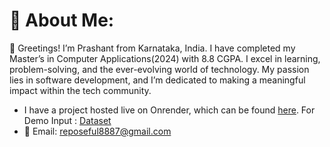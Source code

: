 # 💫 About Me:
👋 Greetings! I’m Prashant from Karnataka, India. I have completed my Master’s in Computer Applications(2024) with 8.8 CGPA. I excel in learning, problem-solving, and the ever-evolving world of technology. My passion lies in software development, and I’m dedicated to making a meaningful impact within the tech community. 

- I have a project hosted live on Onrender, which can be found [here](https://basketxpert.onrender.com/).
  For Demo Input : [Dataset](https://bit.ly/basketxpert)
- 📧 Email: reposeful8887@gmail.com

